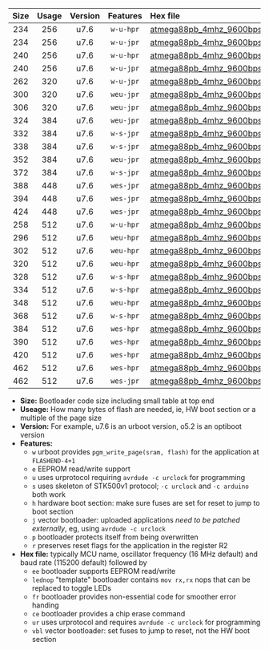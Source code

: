 |Size|Usage|Version|Features|Hex file|
|:-:|:-:|:-:|:-:|:--|
|234|256|u7.6|`w-u-hpr`|[atmega88pb_4mhz_9600bps_ur.hex](https://raw.githubusercontent.com/stefanrueger/urboot/main//atmega88pb_4mhz_9600bps_ur.hex)|
|234|256|u7.6|`w-u-jpr`|[atmega88pb_4mhz_9600bps_ur_vbl.hex](https://raw.githubusercontent.com/stefanrueger/urboot/main//atmega88pb_4mhz_9600bps_ur_vbl.hex)|
|240|256|u7.6|`w-u-hpr`|[atmega88pb_4mhz_9600bps_lednop_ur.hex](https://raw.githubusercontent.com/stefanrueger/urboot/main//atmega88pb_4mhz_9600bps_lednop_ur.hex)|
|240|256|u7.6|`w-u-jpr`|[atmega88pb_4mhz_9600bps_lednop_ur_vbl.hex](https://raw.githubusercontent.com/stefanrueger/urboot/main//atmega88pb_4mhz_9600bps_lednop_ur_vbl.hex)|
|262|320|u7.6|`w-u-jpr`|[atmega88pb_4mhz_9600bps_lednop_fr_ur_vbl.hex](https://raw.githubusercontent.com/stefanrueger/urboot/main//atmega88pb_4mhz_9600bps_lednop_fr_ur_vbl.hex)|
|300|320|u7.6|`weu-jpr`|[atmega88pb_4mhz_9600bps_ee_ur_vbl.hex](https://raw.githubusercontent.com/stefanrueger/urboot/main//atmega88pb_4mhz_9600bps_ee_ur_vbl.hex)|
|306|320|u7.6|`weu-jpr`|[atmega88pb_4mhz_9600bps_ee_lednop_ur_vbl.hex](https://raw.githubusercontent.com/stefanrueger/urboot/main//atmega88pb_4mhz_9600bps_ee_lednop_ur_vbl.hex)|
|324|384|u7.6|`weu-jpr`|[atmega88pb_4mhz_9600bps_ee_lednop_fr_ur_vbl.hex](https://raw.githubusercontent.com/stefanrueger/urboot/main//atmega88pb_4mhz_9600bps_ee_lednop_fr_ur_vbl.hex)|
|332|384|u7.6|`w-s-jpr`|[atmega88pb_4mhz_9600bps_vbl.hex](https://raw.githubusercontent.com/stefanrueger/urboot/main//atmega88pb_4mhz_9600bps_vbl.hex)|
|338|384|u7.6|`w-s-jpr`|[atmega88pb_4mhz_9600bps_lednop_vbl.hex](https://raw.githubusercontent.com/stefanrueger/urboot/main//atmega88pb_4mhz_9600bps_lednop_vbl.hex)|
|352|384|u7.6|`weu-jpr`|[atmega88pb_4mhz_9600bps_ee_lednop_fr_ce_ur_vbl.hex](https://raw.githubusercontent.com/stefanrueger/urboot/main//atmega88pb_4mhz_9600bps_ee_lednop_fr_ce_ur_vbl.hex)|
|372|384|u7.6|`w-s-jpr`|[atmega88pb_4mhz_9600bps_lednop_fr_vbl.hex](https://raw.githubusercontent.com/stefanrueger/urboot/main//atmega88pb_4mhz_9600bps_lednop_fr_vbl.hex)|
|388|448|u7.6|`wes-jpr`|[atmega88pb_4mhz_9600bps_ee_vbl.hex](https://raw.githubusercontent.com/stefanrueger/urboot/main//atmega88pb_4mhz_9600bps_ee_vbl.hex)|
|394|448|u7.6|`wes-jpr`|[atmega88pb_4mhz_9600bps_ee_lednop_vbl.hex](https://raw.githubusercontent.com/stefanrueger/urboot/main//atmega88pb_4mhz_9600bps_ee_lednop_vbl.hex)|
|424|448|u7.6|`wes-jpr`|[atmega88pb_4mhz_9600bps_ee_lednop_fr_vbl.hex](https://raw.githubusercontent.com/stefanrueger/urboot/main//atmega88pb_4mhz_9600bps_ee_lednop_fr_vbl.hex)|
|258|512|u7.6|`w-u-hpr`|[atmega88pb_4mhz_9600bps_lednop_fr_ur.hex](https://raw.githubusercontent.com/stefanrueger/urboot/main//atmega88pb_4mhz_9600bps_lednop_fr_ur.hex)|
|296|512|u7.6|`weu-hpr`|[atmega88pb_4mhz_9600bps_ee_ur.hex](https://raw.githubusercontent.com/stefanrueger/urboot/main//atmega88pb_4mhz_9600bps_ee_ur.hex)|
|302|512|u7.6|`weu-hpr`|[atmega88pb_4mhz_9600bps_ee_lednop_ur.hex](https://raw.githubusercontent.com/stefanrueger/urboot/main//atmega88pb_4mhz_9600bps_ee_lednop_ur.hex)|
|320|512|u7.6|`weu-hpr`|[atmega88pb_4mhz_9600bps_ee_lednop_fr_ur.hex](https://raw.githubusercontent.com/stefanrueger/urboot/main//atmega88pb_4mhz_9600bps_ee_lednop_fr_ur.hex)|
|328|512|u7.6|`w-s-hpr`|[atmega88pb_4mhz_9600bps.hex](https://raw.githubusercontent.com/stefanrueger/urboot/main//atmega88pb_4mhz_9600bps.hex)|
|334|512|u7.6|`w-s-hpr`|[atmega88pb_4mhz_9600bps_lednop.hex](https://raw.githubusercontent.com/stefanrueger/urboot/main//atmega88pb_4mhz_9600bps_lednop.hex)|
|348|512|u7.6|`weu-hpr`|[atmega88pb_4mhz_9600bps_ee_lednop_fr_ce_ur.hex](https://raw.githubusercontent.com/stefanrueger/urboot/main//atmega88pb_4mhz_9600bps_ee_lednop_fr_ce_ur.hex)|
|368|512|u7.6|`w-s-hpr`|[atmega88pb_4mhz_9600bps_lednop_fr.hex](https://raw.githubusercontent.com/stefanrueger/urboot/main//atmega88pb_4mhz_9600bps_lednop_fr.hex)|
|384|512|u7.6|`wes-hpr`|[atmega88pb_4mhz_9600bps_ee.hex](https://raw.githubusercontent.com/stefanrueger/urboot/main//atmega88pb_4mhz_9600bps_ee.hex)|
|390|512|u7.6|`wes-hpr`|[atmega88pb_4mhz_9600bps_ee_lednop.hex](https://raw.githubusercontent.com/stefanrueger/urboot/main//atmega88pb_4mhz_9600bps_ee_lednop.hex)|
|420|512|u7.6|`wes-hpr`|[atmega88pb_4mhz_9600bps_ee_lednop_fr.hex](https://raw.githubusercontent.com/stefanrueger/urboot/main//atmega88pb_4mhz_9600bps_ee_lednop_fr.hex)|
|462|512|u7.6|`wes-hpr`|[atmega88pb_4mhz_9600bps_ee_lednop_fr_ce.hex](https://raw.githubusercontent.com/stefanrueger/urboot/main//atmega88pb_4mhz_9600bps_ee_lednop_fr_ce.hex)|
|462|512|u7.6|`wes-jpr`|[atmega88pb_4mhz_9600bps_ee_lednop_fr_ce_vbl.hex](https://raw.githubusercontent.com/stefanrueger/urboot/main//atmega88pb_4mhz_9600bps_ee_lednop_fr_ce_vbl.hex)|

- **Size:** Bootloader code size including small table at top end
- **Useage:** How many bytes of flash are needed, ie, HW boot section or a multiple of the page size
- **Version:** For example, u7.6 is an urboot version, o5.2 is an optiboot version
- **Features:**
  + `w` urboot provides `pgm_write_page(sram, flash)` for the application at `FLASHEND-4+1`
  + `e` EEPROM read/write support
  + `u` uses urprotocol requiring `avrdude -c urclock` for programming
  + `s` uses skeleton of STK500v1 protocol; `-c urclock` and `-c arduino` both work
  + `h` hardware boot section: make sure fuses are set for reset to jump to boot section
  + `j` vector bootloader: uploaded applications *need to be patched externally*, eg, using `avrdude -c urclock`
  + `p` bootloader protects itself from being overwritten
  + `r` preserves reset flags for the application in the register R2
- **Hex file:** typically MCU name, oscillator frequency (16 MHz default) and baud rate (115200 default) followed by
  + `ee` bootloader supports EEPROM read/write
  + `lednop` "template" bootloader contains `mov rx,rx` nops that can be replaced to toggle LEDs
  + `fr` bootloader provides non-essential code for smoother error handing
  + `ce` bootloader provides a chip erase command
  + `ur` uses urprotocol and requires `avrdude -c urclock` for programming
  + `vbl` vector bootloader: set fuses to jump to reset, not the HW boot section
